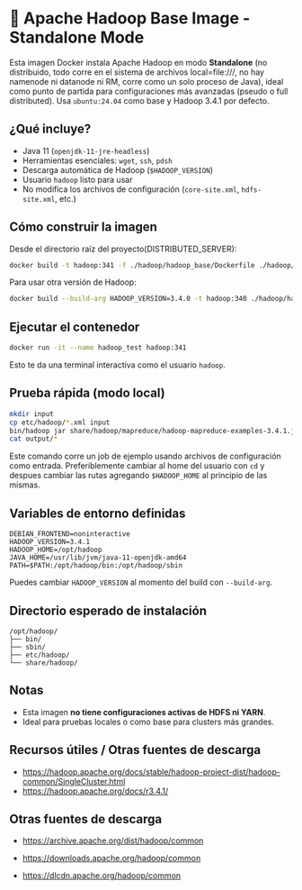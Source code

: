 # 🐘 Apache Hadoop Base Image - Standalone Mode

Esta imagen Docker instala Apache Hadoop en modo **Standalone** (no distribuido, todo corre en el sistema de archivos local=file:///, no hay namenode ni datanode ni RM, corre como un solo proceso de Java), ideal como punto de partida para configuraciones más avanzadas (pseudo o full distributed). Usa `ubuntu:24.04` como base y Hadoop 3.4.1 por defecto.

## ¿Qué incluye?

- Java 11 (`openjdk-11-jre-headless`)
- Herramientas esenciales: `wget`, `ssh`, `pdsh`
- Descarga automática de Hadoop (`$HADOOP_VERSION`)
- Usuario `hadoop` listo para usar
- No modifica los archivos de configuración (`core-site.xml`, `hdfs-site.xml`, etc.)

## Cómo construir la imagen

Desde el directorio raíz del proyecto(DISTRIBUTED_SERVER):

```bash
docker build -t hadoop:341 -f ./hadoop/hadoop_base/Dockerfile ./hadoop/hadoop_base
```

Para usar otra versión de Hadoop:

```bash
docker build --build-arg HADOOP_VERSION=3.4.0 -t hadoop:340 ./hadoop/hadoop_base
```

## Ejecutar el contenedor

```bash
docker run -it --name hadoop_test hadoop:341
```

Esto te da una terminal interactiva como el usuario `hadoop`.

## Prueba rápida (modo local)

```bash
mkdir input
cp etc/hadoop/*.xml input
bin/hadoop jar share/hadoop/mapreduce/hadoop-mapreduce-examples-3.4.1.jar grep input output 'dfs[a-z.]+'
cat output/*
```

Este comando corre un job de ejemplo usando archivos de configuración como entrada. Preferiblemente cambiar al home del usuario con `cd` y despues cambiar las rutas agregando `$HADOOP_HOME` al principio de las mismas.

## Variables de entorno definidas

```
DEBIAN_FRONTEND=noninteractive
HADOOP_VERSION=3.4.1
HADOOP_HOME=/opt/hadoop
JAVA_HOME=/usr/lib/jvm/java-11-openjdk-amd64
PATH=$PATH:/opt/hadoop/bin:/opt/hadoop/sbin
```

Puedes cambiar `HADOOP_VERSION` al momento del build con `--build-arg`.

## Directorio esperado de instalación

```
/opt/hadoop/
├── bin/
├── sbin/
├── etc/hadoop/
└── share/hadoop/
```

## Notas

- Esta imagen **no tiene configuraciones activas de HDFS ni YARN**.
- Ideal para pruebas locales o como base para clusters más grandes.

## Recursos útiles / Otras fuentes de descarga

- https://hadoop.apache.org/docs/stable/hadoop-project-dist/hadoop-common/SingleCluster.html
- https://hadoop.apache.org/docs/r3.4.1/

## Otras fuentes de descarga

- https://archive.apache.org/dist/hadoop/common

- https://downloads.apache.org/hadoop/common

- https://dlcdn.apache.org/hadoop/common

